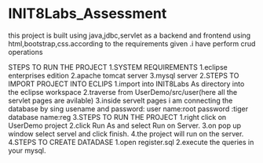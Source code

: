 # INIT8Labs_Assessment

this project is built using java,jdbc,servlet as a backend and frontend using html,bootstrap,css.according to the requirements given .i have perform crud operations

STEPS TO RUN THE PROJECT
1.SYSTEM REQUIREMENTS
          1.eclipse enterprises edition
          2.apache tomcat server
          3.mysql server
2.STEPS TO IMPORT PROJECT INTO ECLIPS
          1.import into INIT8Labs As directory into the eclipse workspace
          2.traverse from UserDemo/src/user(here all the servlet pages are avilable)
          3.inside servelt pages i am connecting the database by sing usename and password:
                           user name:root
                           password :tiger
                          database name:reg
3.STEPS TO RUN THE PROJECT
          1.right click on UserDemo project
          2.click Run As and select Run on Server.
          3.on pop up window select servel and click finish.
          4.the project will run on the server.
4.STEPS TO CREATE DATADASE
          1.open register.sql
          2.execute the queries in your mysql.
          
          


                           
  
